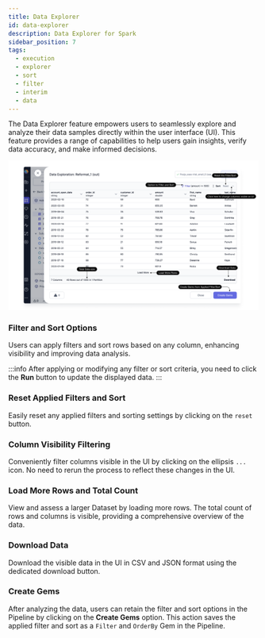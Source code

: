 ```yaml
---
title: Data Explorer
id: data-explorer
description: Data Explorer for Spark
sidebar_position: 7
tags:
  - execution
  - explorer
  - sort
  - filter
  - interim
  - data
---
```


The Data Explorer feature empowers users to seamlessly explore and analyze their data samples directly within the user interface (UI). This feature provides a range of capabilities to help users gain insights, verify data accuracy, and make informed decisions.

![Data_explorer](img/Data_Explorer.png)

### Filter and Sort Options

Users can apply filters and sort rows based on any column, enhancing visibility and improving data analysis.

:::info
After applying or modifying any filter or sort criteria, you need to click the **Run** button to update the displayed data.
:::

### Reset Applied Filters and Sort

Easily reset any applied filters and sorting settings by clicking on the `reset` button.

### Column Visibility Filtering

Conveniently filter columns visible in the UI by clicking on the ellipsis `...` icon. No need to rerun the process to reflect these changes in the UI.

### Load More Rows and Total Count

View and assess a larger Dataset by loading more rows. The total count of rows and columns is visible, providing a comprehensive overview of the data.

### Download Data

Download the visible data in the UI in CSV and JSON format using the dedicated download button.

### Create Gems

After analyzing the data, users can retain the filter and sort options in the Pipeline by clicking on the **Create Gems** option. This action saves the applied filter and sort as a `Filter` and `OrderBy` Gem in the Pipeline.
